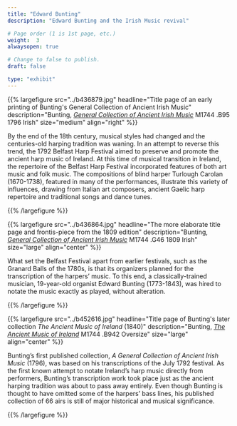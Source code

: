 ```yaml
---
title: "Edward Bunting"
description: "Edward Bunting and the Irish Music revival"

# Page order (1 is 1st page, etc.)
weight:  3
alwaysopen: true

# Change to false to publish.
draft: false

type: "exhibit"
---
```

{{% largefigure src="../b436879.jpg" headline="Title page of an early printing of Bunting's General Collection of Ancient Irish Music" description="Bunting, *[General Collection of Ancient Irish Music](https://bc-primo.hosted.exlibrisgroup.com/primo-explore/fulldisplay?docid=ALMA-BC21345010510001021&context=L&vid=bclib_new&search_scope=bcl&tab=bcl_only&lang=en_US)* M1744 .B95 1796 Irish" size="medium" align="right" %}}



By the end of the 18th century, musical styles had changed and the centuries-old harping tradition was waning. In an attempt to reverse this trend, the 1792 Belfast Harp Festival aimed to preserve and promote the ancient harp music of Ireland. At this time of musical transition in Ireland, the repertoire of the Belfast Harp Festival incorporated features of both art music and folk music. The compositions of blind harper Turlough Carolan (1670-1738), featured in many of the performances, illustrate this variety of influences, drawing from Italian art composers, ancient Gaelic harp repertoire and traditional songs and dance tunes.



{{% /largefigure %}}



{{% largefigure src="../b436864.jpg" headline="The more elaborate title page and frontis-piece from the 1809 edition" description="Bunting, *[General Collection of Ancient Irish Music](https://bc-primo.hosted.exlibrisgroup.com/primo-explore/fulldisplay?docid=ALMA-BC21344993590001021&context=L&vid=bclib_new&search_scope=bcl&tab=bcl_only&lang=en_US)* M1744 .G46 1809 Irish" size="large" align="center" %}}


What set the Belfast Festival apart from earlier festivals, such as the Granard Balls of the 1780s, is that its organizers planned for the transcription of the harpers’ music. To this end, a classically-trained musician, 19-year-old organist Edward Bunting (1773-1843), was hired to notate the music exactly as played, without alteration.


{{% /largefigure %}}



{{% largefigure src="../b452616.jpg" headline="Title page of Bunting's later collection *The Ancient Music of Ireland* (1840)" description="Bunting, *[The Ancient Music of Ireland](https://bc-primo.hosted.exlibrisgroup.com/primo-explore/fulldisplay?docid=ALMA-BC21364943660001021&context=L&vid=bclib_new&search_scope=bcl&tab=bcl_only&lang=en_US)* M1744 .B942 Oversize" size="large" align="center" %}}

Bunting’s first published collection, *A General Collection of Ancient Irish Music* (1796), was based on his transcriptions of the July 1792 festival. As the first known attempt to notate Ireland’s harp music directly from performers, Bunting’s transcription work took place just as the ancient harping tradition was about to pass away entirely. Even though Bunting is thought to have omitted some of the harpers’ bass lines, his published collection of 66 airs is still of major historical and musical significance.


{{% /largefigure %}}
